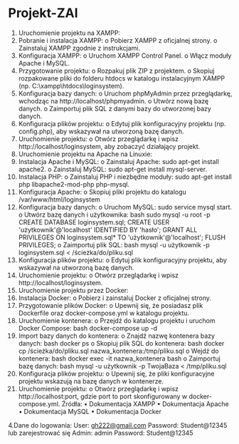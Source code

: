 # Projekt-ZAI
1. Uruchomienie projektu na XAMPP:
1.	Pobranie i instalacja XAMPP:
o	Pobierz XAMPP z oficjalnej strony.
o	Zainstaluj XAMPP zgodnie z instrukcjami.
2.	Konfiguracja XAMPP:
o	Uruchom XAMPP Control Panel.
o	Włącz moduły Apache i MySQL.
3.	Przygotowanie projektu:
o	Rozpakuj plik ZIP z projektem.
o	Skopiuj rozpakowane pliki do folderu htdocs w katalogu instalacyjnym XAMPP (np. C:\xampp\htdocs\loginsystem).
4.	Konfiguracja bazy danych:
o	Uruchom phpMyAdmin przez przeglądarkę, wchodząc na http://localhost/phpmyadmin.
o	Utwórz nową bazę danych.
o	Zaimportuj plik SQL z danymi bazy do utworzonej bazy danych.
5.	Konfiguracja plików projektu:
o	Edytuj plik konfiguracyjny projektu (np. config.php), aby wskazywał na utworzoną bazę danych.
6.	Uruchomienie projektu:
o	Otwórz przeglądarkę i wpisz http://localhost/loginsystem, aby zobaczyć działający projekt.
2. Uruchomienie projektu na Apache na Linuxie:
1.	Instalacja Apache i MySQL:
o	Zainstaluj Apache: sudo apt-get install apache2.
o	Zainstaluj MySQL: sudo apt-get install mysql-server.
2.	Instalacja PHP:
o	Zainstaluj PHP i niezbędne moduły: sudo apt-get install php libapache2-mod-php php-mysql.
3.	Konfiguracja Apache:
o	Skopiuj pliki projektu do katalogu /var/www/html/loginsystem
4.	Konfiguracja bazy danych:
o	Uruchom MySQL: sudo service mysql start.
o	Utwórz bazę danych i użytkownika:
bash
sudo mysql -u root -p
CREATE DATABASE loginsystem.sql;
CREATE USER 'użytkownik'@'localhost' IDENTIFIED BY 'hasło';
GRANT ALL PRIVILEGES ON loginsystem.sql* TO 'użytkownik'@'localhost';
FLUSH PRIVILEGES;
o	Zaimportuj plik SQL:
bash
mysql -u użytkownik -p loginsystem.sql < /ścieżka/do/pliku.sql
5.	Konfiguracja plików projektu:
o	Edytuj plik konfiguracyjny projektu, aby wskazywał na utworzoną bazę danych.
6.	Uruchomienie projektu:
o	Otwórz przeglądarkę i wpisz http://localhost/loginsystem.
3. Uruchomienie projektu przez Docker:
1.	Instalacja Docker:
o	Pobierz i zainstaluj Docker z oficjalnej strony.
2.	Przygotowanie plików Docker:
o	Upewnij się, że posiadasz plik Dockerfile oraz docker-compose.yml w katalogu projektu.
3.	Uruchomienie kontenera:
o	Przejdź do katalogu projektu i uruchom Docker Compose:
bash
docker-compose up -d
4.	Import bazy danych do kontenera:
o	Znajdź nazwę kontenera bazy danych:
bash
docker ps
o	Skopiuj plik SQL do kontenera:
bash
docker cp /ścieżka/do/pliku.sql nazwa_kontenera:/tmp/pliku.sql
o	Wejdź do kontenera:
bash
docker exec -it nazwa_kontenera bash
o	Zaimportuj bazę danych:
bash
mysql -u użytkownik -p TwojaBaza < /tmp/pliku.sql
5.	Konfiguracja plików projektu:
o	Upewnij się, że pliki konfiguracyjne projektu wskazują na bazę danych w kontenerze.
6.	Uruchomienie projektu:
o	Otwórz przeglądarkę i wpisz http://localhost:port, gdzie port to port skonfigurowany w docker-compose.yml.
Źródła:
•	Dokumentacja XAMPP
•	Dokumentacja Apache
•	Dokumentacja MySQL
•	Dokumentacja Docker

 
4.Dane do logowania: 
User: gh222@gmail.com
Password: Student@12345 lub zarejestrować się 
Admin: admin
Password: Student@12345
